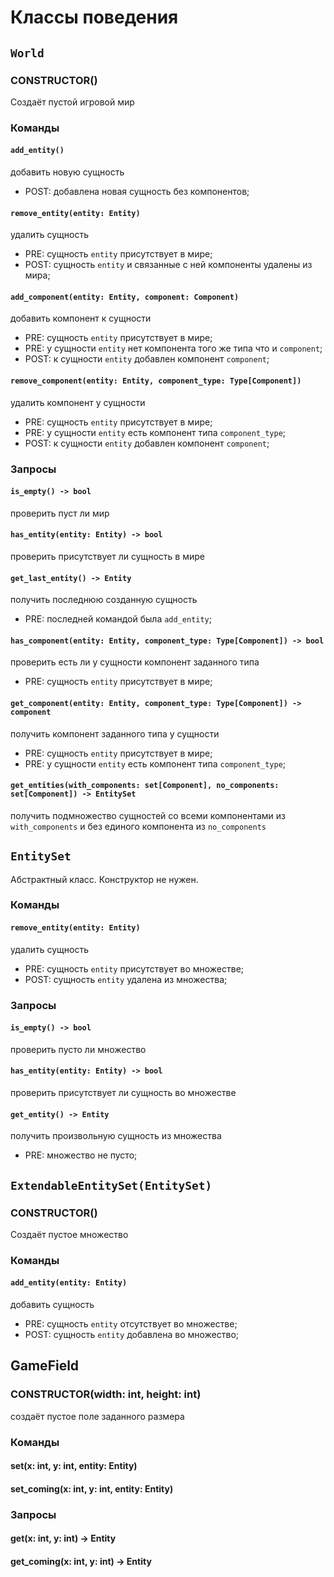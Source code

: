 # Классы поведения


## `World`


### CONSTRUCTOR()
Создаёт пустой игровой мир


### Команды

#### `add_entity()`
добавить новую сущность
- POST: добавлена новая сущность без компонентов;

#### `remove_entity(entity: Entity)`
удалить сущность
- PRE: сущность `entity` присутствует в мире;
- POST: сущность `entity` и связанные с ней компоненты удалены из мира;

#### `add_component(entity: Entity, component: Component)`
добавить компонент к сущности
- PRE: сущность `entity` присутствует в мире;
- PRE: у сущности `entity` нет компонента того же типа что и `component`;
- POST: к сущности `entity` добавлен компонент `component`;

#### `remove_component(entity: Entity, component_type: Type[Component])`
удалить компонент у сущности
- PRE: сущность `entity` присутствует в мире;
- PRE: у сущности `entity` есть компонент типа `component_type`;
- POST: к сущности `entity` добавлен компонент `component`;


### Запросы

#### `is_empty() -> bool`
проверить пуст ли мир

#### `has_entity(entity: Entity) -> bool`
проверить присутствует ли сущность в мире

#### `get_last_entity() -> Entity`
получить последнюю созданную сущность
- PRE: последней командой была `add_entity`;

#### `has_component(entity: Entity, component_type: Type[Component]) -> bool`
проверить есть ли у сущности компонент заданного типа
- PRE: сущность `entity` присутствует в мире;

#### `get_component(entity: Entity, component_type: Type[Component]) -> component`
получить компонент заданного типа у сущности
- PRE: сущность `entity` присутствует в мире;
- PRE: у сущности `entity` есть компонент типа `component_type`;

#### `get_entities(with_components: set[Component], no_components: set[Component]) -> EntitySet`
получить подмножество сущностей со всеми компонентами из `with_components`
и без единого компонента из `no_components`


## `EntitySet`
Абстрактный класс. Конструктор не нужен.


### Команды

#### `remove_entity(entity: Entity)`
удалить сущность
- PRE: сущность `entity` присутствует во множестве;
- POST: сущность `entity` удалена из множества;


### Запросы

#### `is_empty() -> bool`
проверить пусто ли множество

#### `has_entity(entity: Entity) -> bool`
проверить присутствует ли сущность во множестве

#### `get_entity() -> Entity`
получить произвольную сущность из множества
- PRE: множество не пусто;


## `ExtendableEntitySet(EntitySet)`

### CONSTRUCTOR()
Создаёт пустое множество


### Команды

#### `add_entity(entity: Entity)`
добавить сущность
- PRE: сущность `entity` отсутствует во множестве;
- POST: сущность `entity` добавлена во множество;


## GameField

### CONSTRUCTOR(width: int, height: int)
создаёт пустое поле заданного размера


### Команды

#### set(x: int, y: int, entity: Entity)

#### set_coming(x: int, y: int, entity: Entity)


### Запросы

#### get(x: int, y: int) -> Entity

#### get_coming(x: int, y: int) -> Entity

